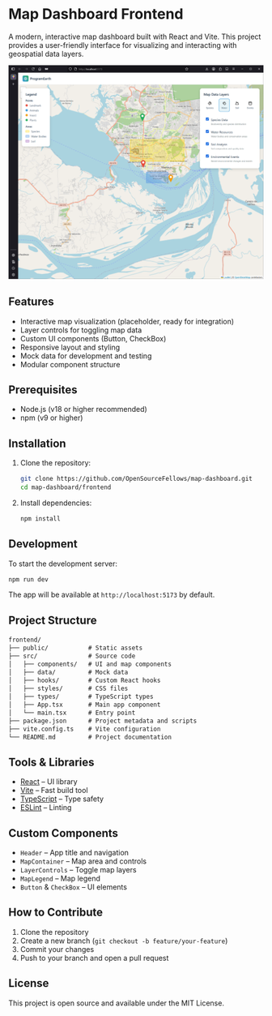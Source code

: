 # Map Dashboard Frontend

A modern, interactive map dashboard built with React and Vite. This project provides a user-friendly interface for visualizing and interacting with geospatial data layers.

![Map Web App Preview](./public/map-preview.png)

## Features

- Interactive map visualization (placeholder, ready for integration)
- Layer controls for toggling map data
- Custom UI components (Button, CheckBox)
- Responsive layout and styling
- Mock data for development and testing
- Modular component structure

## Prerequisites

- Node.js (v18 or higher recommended)
- npm (v9 or higher)

## Installation

1. Clone the repository:
   ```sh
   git clone https://github.com/OpenSourceFellows/map-dashboard.git
   cd map-dashboard/frontend
   ```
2. Install dependencies:
   ```sh
   npm install
   ```

## Development

To start the development server:

```sh
npm run dev
```

The app will be available at `http://localhost:5173` by default.

## Project Structure

```
frontend/
├── public/           # Static assets
├── src/              # Source code
│   ├── components/   # UI and map components
│   ├── data/         # Mock data
│   ├── hooks/        # Custom React hooks
│   ├── styles/       # CSS files
│   ├── types/        # TypeScript types
│   ├── App.tsx       # Main app component
│   └── main.tsx      # Entry point
├── package.json      # Project metadata and scripts
├── vite.config.ts    # Vite configuration
└── README.md         # Project documentation
```

## Tools & Libraries

- [React](https://react.dev/) – UI library
- [Vite](https://vitejs.dev/) – Fast build tool
- [TypeScript](https://www.typescriptlang.org/) – Type safety
- [ESLint](https://eslint.org/) – Linting

## Custom Components

- `Header` – App title and navigation
- `MapContainer` – Map area and controls
- `LayerControls` – Toggle map layers
- `MapLegend` – Map legend
- `Button` & `CheckBox` – UI elements

## How to Contribute

1. Clone the repository
2. Create a new branch (`git checkout -b feature/your-feature`)
3. Commit your changes
4. Push to your branch and open a pull request

## License

This project is open source and available under the MIT License.
